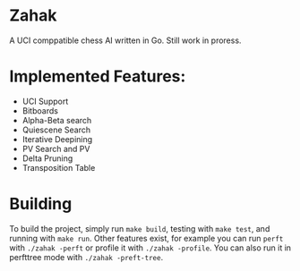 # Zahak

A UCI comppatible chess AI written in Go. Still work in proress.


# Implemented Features:

- UCI Support
- Bitboards
- Alpha-Beta search
- Quiescene Search
- Iterative Deepining
- PV Search and PV
- Delta Pruning
- Transposition Table


# Building

To build the project, simply run `make build`, testing with `make test`, and running with `make run`.
Other features exist, for example you can run `perft` with `./zahak -perft` or profile it with `./zahak -profile`.
You can also run it in perfttree mode with `./zahak -preft-tree`.
